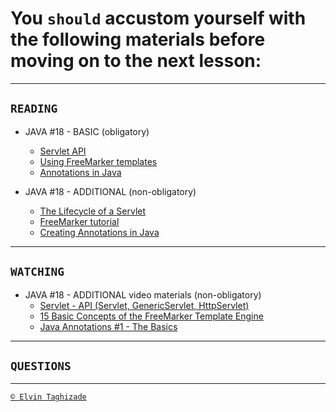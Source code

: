 # You `should` accustom yourself with the following materials before moving on to the next lesson:
---

## `READING`

- JAVA #18 - BASIC (obligatory)
    - [Servlet API](https://beginnersbook.com/2013/05/servlet-api/)
    - [Using FreeMarker templates](https://www.vogella.com/tutorials/FreeMarker/article.html)
    - [Annotations in Java](https://www.geeksforgeeks.org/annotations-in-java/)

- JAVA #18 - ADDITIONAL (non-obligatory)
    - [The Lifecycle of a Servlet](https://dzone.com/articles/lifecycle-of-servlets)
    - [FreeMarker tutorial](http://zetcode.com/java/freemarker/)
    - [Creating Annotations in Java](https://dzone.com/articles/creating-custom-annotations-in-java)

 ---

## `WATCHING`

- JAVA #18 - ADDITIONAL video materials (non-obligatory)
    - [Servlet - API (Servlet, GenericServlet, HttpServlet)](https://www.youtube.com/watch?v=F180ixZNd-A)
    - [15 Basic Concepts of the FreeMarker Template Engine](https://www.youtube.com/watch?v=g4ELT0pBEao)
    - [Java Annotations #1 - The Basics](https://www.youtube.com/watch?v=0VPRkVWkM70)

---

## `QUESTIONS`

---

[`© Elvin Taghizade`](elvintaghiyev184@gmail.com)